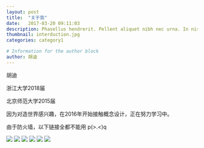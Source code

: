 ```yaml
---
layout: post
title:  "关于我"
date:   2017-03-20 09:11:03
description: Phasellus hendrerit. Pellent aliquet nibh nec urna. In nis aliquet vel, dapibus id,mattis.
thumbnail: interduction.jpg
categories: category1

# Information for the author block
author: 胡迪
---
```



胡迪

浙江大学2018届

北京师范大学2015届

因为对造世界感兴趣，在2016年开始接触概念设计，正在努力学习中。



由于防火墙，以下链接全都不能用 p(>.<)q

<!-- List you associated sites and social medias... -->
<div class='flexbox-contain this justify-around icon-container'>
<img class='social-media' src='{{ site.url }}/assets/img/icons/twitter.svg'>
<img class='social-media' src='{{ site.url }}/assets/img/icons/behance.svg'>
<img class='social-media' src='{{ site.url }}/assets/img/icons/facebook.svg'>
<img class='social-media' src='{{ site.url }}/assets/img/icons/Github.svg'>
<img class='social-media' src='{{ site.url }}/assets/img/icons/Google-Plus.svg'>
<img class='social-media' src='{{ site.url }}/assets/img/icons/youtube.svg'>
</div>
